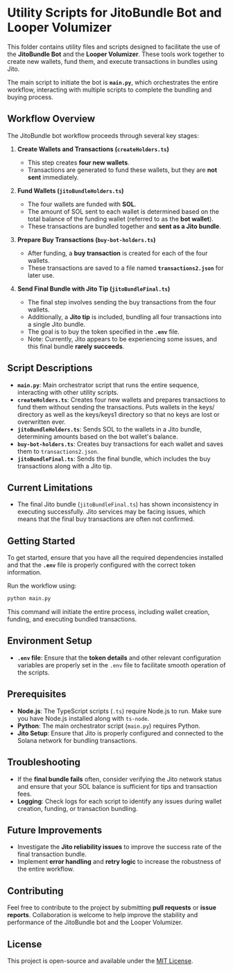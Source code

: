 # Utility Scripts for JitoBundle Bot and Looper Volumizer

This folder contains utility files and scripts designed to facilitate the use of the **JitoBundle Bot** and the **Looper Volumizer**. These tools work together to create new wallets, fund them, and execute transactions in bundles using Jito.

The main script to initiate the bot is **`main.py`**, which orchestrates the entire workflow, interacting with multiple scripts to complete the bundling and buying process.

## Workflow Overview

The JitoBundle bot workflow proceeds through several key stages:

1. **Create Wallets and Transactions (`createHolders.ts`)**
   - This step creates **four new wallets**.
   - Transactions are generated to fund these wallets, but they are **not sent** immediately.

2. **Fund Wallets (`jitoBundleHolders.ts`)**
   - The four wallets are funded with **SOL**.
   - The amount of SOL sent to each wallet is determined based on the total balance of the funding wallet (referred to as the **bot wallet**).
   - These transactions are bundled together and **sent as a Jito bundle**.

3. **Prepare Buy Transactions (`buy-bot-holders.ts`)**
   - After funding, a **buy transaction** is created for each of the four wallets.
   - These transactions are saved to a file named **`transactions2.json`** for later use.

4. **Send Final Bundle with Jito Tip (`jitoBundleFinal.ts`)**
   - The final step involves sending the buy transactions from the four wallets.
   - Additionally, a **Jito tip** is included, bundling all four transactions into a single Jito bundle.
   - The goal is to buy the token specified in the **`.env`** file.
   - Note: Currently, Jito appears to be experiencing some issues, and this final bundle **rarely succeeds**.

## Script Descriptions

- **`main.py`**: Main orchestrator script that runs the entire sequence, interacting with other utility scripts.
- **`createHolders.ts`**: Creates four new wallets and prepares transactions to fund them without sending the transactions. Puts wallets in the keys/ directory as well as the keys/keys1 directory so that no keys are lost or overwritten ever.
- **`jitoBundleHolders.ts`**: Sends SOL to the wallets in a Jito bundle, determining amounts based on the bot wallet's balance.
- **`buy-bot-holders.ts`**: Creates buy transactions for each wallet and saves them to `transactions2.json`.
- **`jitoBundleFinal.ts`**: Sends the final bundle, which includes the buy transactions along with a Jito tip.

## Current Limitations

- The final Jito bundle (`jitoBundleFinal.ts`) has shown inconsistency in executing successfully. Jito services may be facing issues, which means that the final buy transactions are often not confirmed.

## Getting Started

To get started, ensure that you have all the required dependencies installed and that the **`.env`** file is properly configured with the correct token information.

Run the workflow using:

```sh
python main.py
```

This command will initiate the entire process, including wallet creation, funding, and executing bundled transactions.

## Environment Setup

- **`.env` file**: Ensure that the **token details** and other relevant configuration variables are properly set in the `.env` file to facilitate smooth operation of the scripts.

## Prerequisites

- **Node.js**: The TypeScript scripts (`.ts`) require Node.js to run. Make sure you have Node.js installed along with `ts-node`.
- **Python**: The main orchestrator script (`main.py`) requires Python.
- **Jito Setup**: Ensure that Jito is properly configured and connected to the Solana network for bundling transactions.

## Troubleshooting

- If the **final bundle fails** often, consider verifying the Jito network status and ensure that your SOL balance is sufficient for tips and transaction fees.
- **Logging**: Check logs for each script to identify any issues during wallet creation, funding, or transaction bundling.

## Future Improvements

- Investigate the **Jito reliability issues** to improve the success rate of the final transaction bundle.
- Implement **error handling** and **retry logic** to increase the robustness of the entire workflow.

## Contributing

Feel free to contribute to the project by submitting **pull requests** or **issue reports**. Collaboration is welcome to help improve the stability and performance of the JitoBundle bot and the Looper Volumizer.

## License

This project is open-source and available under the [MIT License](LICENSE).

